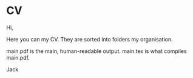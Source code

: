 # CV

Hi, 

Here you can my CV. They are sorted into folders my organisation. 

main.pdf is the main, human-readable output.
main.tex is what compiles main.pdf.

Jack
